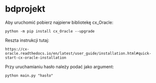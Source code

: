 # bdprojekt
Aby uruchomić pobierz najpierw bibliotekę cx_Oracle:
```
python -m pip install cx_Oracle --upgrade
```
Reszta instrukcji tutaj:
```
https://cx-oracle.readthedocs.io/en/latest/user_guide/installation.html#quick-start-cx-oracle-installation
```
Przy uruchamianiu hasło należy podać jako argument:
```
python main.py "hasło"
```
